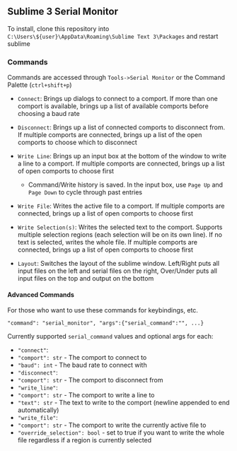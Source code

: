 ## Sublime 3 Serial Monitor

To install, clone this repository into `C:\Users\${user}\AppData\Roaming\Sublime Text 3\Packages` and restart sublime

### Commands
Commands are accessed through `Tools->Serial Monitor` or the Command Palette (`ctrl+shift+p`)

- `Connect`: Brings up dialogs to connect to a comport.  If more than one comport is available, brings up a list of available comports before choosing a baud rate

- `Disconnect`: Brings up a list of connected comports to disconnect from.  If multiple comports are connected, brings up a list of the open comports to choose which to disconnect

- `Write Line`: Brings up an input box at the bottom of the window to write a line to a comport.  If multiple comports are connected, brings up a list of open comports to choose first
  - Command/Write history is saved.  In the input box, use `Page Up` and `Page Down` to cycle through past entries

- `Write File`: Writes the active file to a comport. If multiple comports are connected, brings up a list of open comports to choose first

- `Write Selection(s)`: Writes the selected text to the comport.  Supports multiple selection regions (each selection will be on its own line).  If no text is selected, writes the whole file.  If multiple comports are connected, brings up a list of open comports to choose first

- `Layout`: Switches the layout of the sublime window.  Left/Right puts all input files on the left and serial files on the right, Over/Under puts all input files on the top and output on the bottom


#### Advanced Commands
For those who want to use these commands for keybindings, etc.

`"command": "serial_monitor", "args":{"serial_command":"", ...}`

Currently supported `serial_command` values and optional args for each:

- `"connect"`:
 - `"comport": str` - The comport to connect to
 - `"baud": int` - The baud rate to connect with
- `"disconnect"`:
 - `"comport": str` - The comport to disconnect from
- `"write_line"`:
 - `"comport": str` - The comport to write a line to
 - `"text": str` - The text to write to the comport (newline appended to end automatically)
- `"write_file"`:
 - `"comport": str` - The comport to write the currently active file to
 - `"override_selection": bool` - set to true if you want to write the whole file regardless if a region is currently selected